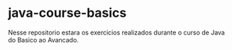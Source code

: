 # java-course-basics

Nesse repositorio estara os exercicios realizados durante o curso de Java do Basico ao Avancado.
